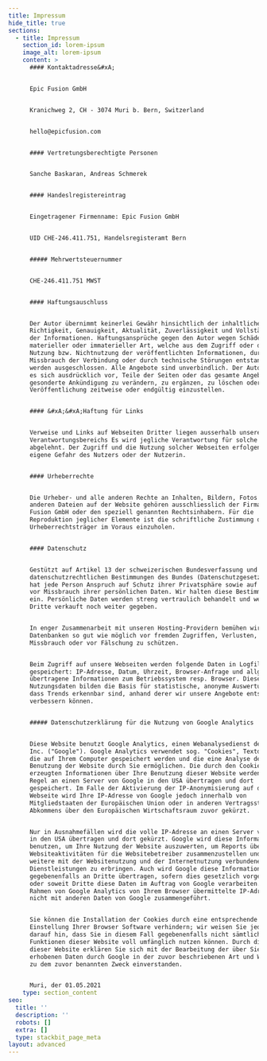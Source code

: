 ```yaml
---
title: Impressum
hide_title: true
sections:
  - title: Impressum
    section_id: lorem-ipsum
    image_alt: lorem-ipsum
    content: >
      #### Kontaktadresse&#xA;


      Epic Fusion GmbH


      Kranichweg 2, CH - 3074 Muri b. Bern, Switzerland


      hello@epicfusion.com


      #### Vertretungsberechtigte Personen


      Sanche Baskaran, Andreas Schmerek


      #### Handeslregistereintrag


      Eingetragener Firmenname: Epic Fusion GmbH


      UID CHE-246.411.751, Handelsregisteramt Bern


      ##### Mehrwertsteuernummer


      CHE-246.411.751 MWST


      #### Haftungsauschluss


      Der Autor übernimmt keinerlei Gewähr hinsichtlich der inhaltlichen
      Richtigkeit, Genauigkeit, Aktualität, Zuverlässigkeit und Vollständigkeit
      der Informationen. Haftungsansprüche gegen den Autor wegen Schäden
      materieller oder immaterieller Art, welche aus dem Zugriff oder der
      Nutzung bzw. Nichtnutzung der veröffentlichten Informationen, durch
      Missbrauch der Verbindung oder durch technische Störungen entstanden sind,
      werden ausgeschlossen. Alle Angebote sind unverbindlich. Der Autor behält
      es sich ausdrücklich vor, Teile der Seiten oder das gesamte Angebot ohne
      gesonderte Ankündigung zu verändern, zu ergänzen, zu löschen oder die
      Veröffentlichung zeitweise oder endgültig einzustellen.


      #### &#xA;&#xA;Haftung für Links


      Verweise und Links auf Webseiten Dritter liegen ausserhalb unseres
      Verantwortungsbereichs Es wird jegliche Verantwortung für solche Webseiten
      abgelehnt. Der Zugriff und die Nutzung solcher Webseiten erfolgen auf
      eigene Gefahr des Nutzers oder der Nutzerin.


      #### Urheberrechte


      Die Urheber- und alle anderen Rechte an Inhalten, Bildern, Fotos oder
      anderen Dateien auf der Website gehören ausschliesslich der Firma Epic
      Fusion GmbH oder den speziell genannten Rechtsinhabern. Für die
      Reproduktion jeglicher Elemente ist die schriftliche Zustimmung der
      Urheberrechtsträger im Voraus einzuholen.


      #### Datenschutz


      Gestützt auf Artikel 13 der schweizerischen Bundesverfassung und die
      datenschutzrechtlichen Bestimmungen des Bundes (Datenschutzgesetz, DSG)
      hat jede Person Anspruch auf Schutz ihrer Privatsphäre sowie auf Schutz
      vor Missbrauch ihrer persönlichen Daten. Wir halten diese Bestimmungen
      ein. Persönliche Daten werden streng vertraulich behandelt und weder an
      Dritte verkauft noch weiter gegeben.


      In enger Zusammenarbeit mit unseren Hosting-Providern bemühen wir uns, die
      Datenbanken so gut wie möglich vor fremden Zugriffen, Verlusten,
      Missbrauch oder vor Fälschung zu schützen.


      Beim Zugriff auf unsere Webseiten werden folgende Daten in Logfiles
      gespeichert: IP-Adresse, Datum, Uhrzeit, Browser-Anfrage und allg.
      übertragene Informationen zum Betriebssystem resp. Browser. Diese
      Nutzungsdaten bilden die Basis für statistische, anonyme Auswertungen, so
      dass Trends erkennbar sind, anhand derer wir unsere Angebote entsprechend
      verbessern können.


      ##### Datenschutzerklärung für die Nutzung von Google Analytics


      Diese Website benutzt Google Analytics, einen Webanalysedienst der Google
      Inc. ("Google"). Google Analytics verwendet sog. "Cookies", Textdateien,
      die auf Ihrem Computer gespeichert werden und die eine Analyse der
      Benutzung der Website durch Sie ermöglichen. Die durch den Cookie
      erzeugten Informationen über Ihre Benutzung dieser Website werden in der
      Regel an einen Server von Google in den USA übertragen und dort
      gespeichert. Im Falle der Aktivierung der IP-Anonymisierung auf dieser
      Webseite wird Ihre IP-Adresse von Google jedoch innerhalb von
      Mitgliedstaaten der Europäischen Union oder in anderen Vertragsstaaten des
      Abkommens über den Europäischen Wirtschaftsraum zuvor gekürzt.


      Nur in Ausnahmefällen wird die volle IP-Adresse an einen Server von Google
      in den USA übertragen und dort gekürzt. Google wird diese Informationen
      benutzen, um Ihre Nutzung der Website auszuwerten, um Reports über die
      Websiteaktivitäten für die Websitebetreiber zusammenzustellen und um
      weitere mit der Websitenutzung und der Internetnutzung verbundene
      Dienstleistungen zu erbringen. Auch wird Google diese Informationen
      gegebenenfalls an Dritte übertragen, sofern dies gesetzlich vorgeschrieben
      oder soweit Dritte diese Daten im Auftrag von Google verarbeiten. Die im
      Rahmen von Google Analytics von Ihrem Browser übermittelte IP-Adresse wird
      nicht mit anderen Daten von Google zusammengeführt.


      Sie können die Installation der Cookies durch eine entsprechende
      Einstellung Ihrer Browser Software verhindern; wir weisen Sie jedoch
      darauf hin, dass Sie in diesem Fall gegebenenfalls nicht sämtliche
      Funktionen dieser Website voll umfänglich nutzen können. Durch die Nutzung
      dieser Website erklären Sie sich mit der Bearbeitung der über Sie
      erhobenen Daten durch Google in der zuvor beschriebenen Art und Weise und
      zu dem zuvor benannten Zweck einverstanden.


      Muri, der 01.05.2021
    type: section_content
seo:
  title: ''
  description: ''
  robots: []
  extra: []
  type: stackbit_page_meta
layout: advanced
---
```

